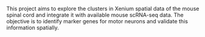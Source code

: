 This project aims to explore the clusters in Xenium spatial data of the mouse spinal cord and integrate it with available mouse scRNA-seq data. The objective is to identify marker genes for motor neurons and validate this information spatially.

